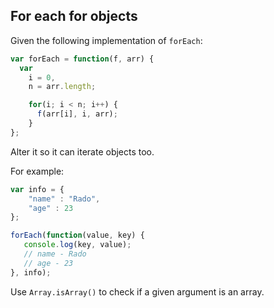 ## For each for objects

Given the following implementation of `forEach`:

```javascript
var forEach = function(f, arr) {
  var
    i = 0,
    n = arr.length;

    for(i; i < n; i++) {
      f(arr[i], i, arr);
    }
};
```

Alter it so it can iterate objects too.

For example:

```javascript
var info = {
    "name" : "Rado",
    "age" : 23
};

forEach(function(value, key) {
   console.log(key, value);
   // name - Rado
   // age - 23
}, info);
```

Use `Array.isArray()` to check if a given argument is an array.
